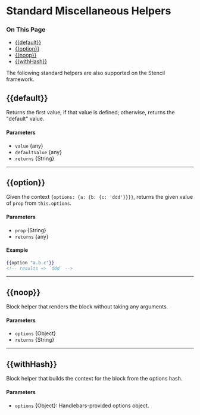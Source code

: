 <h1>Standard Miscellaneous Helpers</h1>

<div class="otp" id="no-index">
	<h3> On This Page </h3>
	<ul>
    <li><a href="#handlebars_default">{{default}}</a></li>
    <li><a href="#handlebars_option">{{option}}</a></li>
    <li><a href="#handlebars_noop">{{noop}}</a></li>
    <li><a href="#handlebars_withhash">{{withHash}}</a></li>
	</ul>
</div>

<a href='#handlebars_default' aria-hidden='true' class='block-anchor'  id='handlebars_default'><i aria-hidden='true' class='linkify icon'></i></a>

The following standard helpers are also supported on the Stencil framework.

## {{default}}

Returns the first value, if that value is defined; otherwise, returns the "default" value.

#### Parameters

* `value` {any}
* `defaultValue` {any}
* `returns` {String}

---

<a href='#handlebars_option' aria-hidden='true' class='block-anchor'  id='handlebars_option'><i aria-hidden='true' class='linkify icon'></i></a>

## {{option}}

Given the context `{options: {a: {b: {c: 'ddd'}}}}`, returns the given value of `prop` from `this.options`.

#### Parameters

* `prop` {String}
* `returns` {any}

#### Example

```handlebars
{{option "a.b.c"}}
<!-- results => `ddd` -->
```

---

<a href='#handlebars_noop' aria-hidden='true' class='block-anchor'  id='handlebars_noop'><i aria-hidden='true' class='linkify icon'></i></a>

## {{noop}}

Block helper that renders the block without taking any arguments.

#### Parameters

* `options` {Object}
* `returns` {String}

---

<a href='#handlebars_withhash' aria-hidden='true' class='block-anchor'  id='handlebars_withhash'><i aria-hidden='true' class='linkify icon'></i></a>

## {{withHash}}

Block helper that builds the context for the block from the options hash.

#### Parameters

* `options` {Object}: Handlebars-provided options object.

